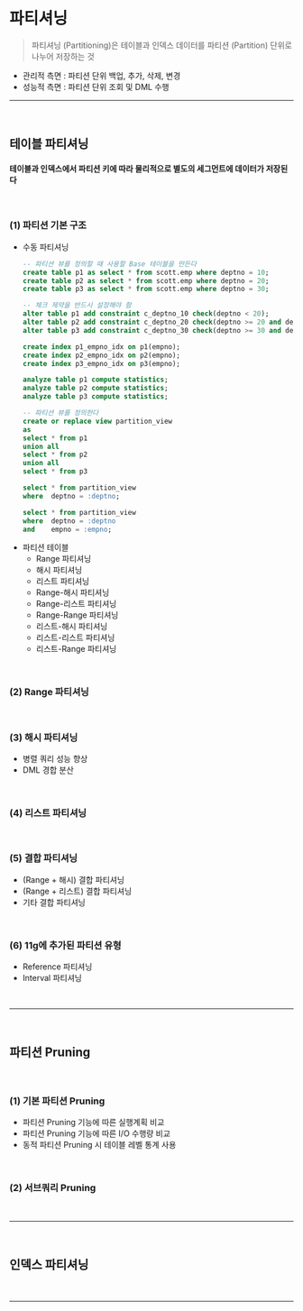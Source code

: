 # 파티셔닝
> 파티셔닝 (Partitioning)은 테이블과 인덱스 데이터를 파티션 (Partition) 단위로 나누어 저장하는 것
* 관리적 측면 : 파티션 단위 백업, 추가, 삭제, 변경
* 성능적 측면 : 파티션 단위 조회 및 DML 수행

<hr>
<br>

## 테이블 파티셔닝
#### 테이블과 인덱스에서 파티션 키에 따라 물리적으로 별도의 세그먼트에 데이터가 저장된다

<br>

### (1) 파티션 기본 구조
* 수동 파티셔닝
  ```sql
  -- 파티션 뷰를 정의할 때 사용할 Base 테이블을 만든다
  create table p1 as select * from scott.emp where deptno = 10;
  create table p2 as select * from scott.emp where deptno = 20;
  create table p3 as select * from scott.emp where deptno = 30;

  -- 체크 제약을 반드시 설정해야 함
  alter table p1 add constraint c_deptno_10 check(deptno < 20);
  alter table p2 add constraint c_deptno_20 check(deptno >= 20 and deptno < 30);
  alter table p3 add constraint c_deptno_30 check(deptno >= 30 and deptno < 40);

  create index p1_empno_idx on p1(empno);
  create index p2_empno_idx on p2(empno);
  create index p3_empno_idx on p3(empno);

  analyze table p1 compute statistics;
  analyze table p2 compute statistics;
  analyze table p3 compute statistics;

  -- 파티션 뷰를 정의한다
  create or replace view partition_view
  as
  select * from p1
  union all
  select * from p2
  union all
  select * from p3
  ```
  ```sql
  select * from partition_view
  where  deptno = :deptno;
  ```
  ```sql
  select * from partition_view
  where  deptno = :deptno
  and    empno = :empno;
  ```
* 파티션 테이블
  * Range 파티셔닝
  * 해시 파티셔닝
  * 리스트 파티셔닝
  * Range-해시 파티셔닝
  * Range-리스트 파티셔닝
  * Range-Range 파티셔닝
  * 리스트-해시 파티셔닝
  * 리스트-리스트 파티셔닝
  * 리스트-Range 파티셔닝

<br>

### (2) Range 파티셔닝

<br>

### (3) 해시 파티셔닝
  * 병렬 쿼리 성능 향상
  * DML 경합 분산

<br>

### (4) 리스트 파티셔닝

<br>

### (5) 결합 파티셔닝
* (Range + 해시) 결합 파티셔닝
* (Range + 리스트) 결합 파티셔닝
* 기타 결합 파티셔닝

<br>

### (6) 11g에 추가된 파티션 유형
* Reference 파티셔닝
* Interval 파티셔닝

<br>
<hr>
<br>

## 파티션 Pruning
#### 

<br>

### (1) 기본 파티션 Pruning
* 파티션 Pruning 기능에 따른 실행계획 비교
* 파티션 Pruning 기능에 따른 I/O 수행량 비교
* 동적 파티션 Pruning 시 테이블 레벨 통계 사용

<br>

### (2) 서브쿼리 Pruning

<br>
<hr>
<br>

## 인덱스 파티셔닝
#### 

<br>
<hr>
<br>
